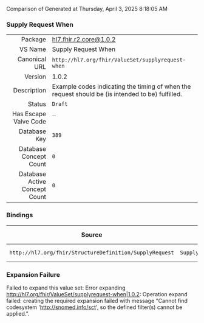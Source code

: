 Comparison of 
Generated at Thursday, April 3, 2025 8:18:05 AM

### Supply Request When

|      |     |
| ---: | --- |
| Package | hl7.fhir.r2.core@1.0.2 |
| VS Name | Supply Request When |
| Canonical URL | `http://hl7.org/fhir/ValueSet/supplyrequest-when` |
| Version | 1.0.2 |
| Description | Example codes indicating the timing of when the request should be (is intended to be) fulfilled. |
| Status | `Draft` |
| Has Escape Valve Code | `` |
| Database Key | `389` |
| Database Concept Count | `0` |
| Database Active Concept Count | `0` |
### Bindings

| Source | Element | Binding | Strength | Element Short |
| ------ | ------- | ------- | -------- | ------------- |
| `http://hl7.org/fhir/StructureDefinition/SupplyRequest` | `SupplyRequest.when.code` | `http://hl7.org/fhir/ValueSet/supplyrequest-when` | `Example` | Fulfilment code |

### Expansion Failure

Failed to expand this value set: Error expanding http://hl7.org/fhir/ValueSet/supplyrequest-when|1.0.2: Operation expand failed: creating the required expansion failed with message "Cannot find codesystem 'http://snomed.info/sct', so the defined filter(s) cannot be applied.".

